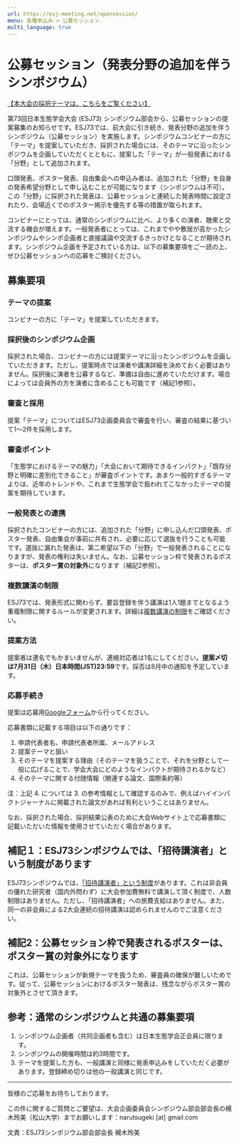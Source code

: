 ```yaml
---
url: https://esj-meeting.net/opensession/
menu: 各種申込み > 公募セッション
multi_language: true
---
```


# 公募セッション（発表分野の追加を伴うシンポジウム）

[【本大会の採択テーマは、こちらをご覧ください】](/sessions#公募セッション)

第73回日本生態学会大会 (ESJ73) シンポジウム部会から、公募セッションの提案募集のお知らせです。ESJ73では、前大会に引き続き、発表分野の追加を伴うシンポジウム（公募セッション）を実施します。シンポジウムコンビナーの方に「テーマ」を提案していただき、採択された場合には、そのテーマに沿ったシンポジウムを企画していただくとともに、提案した「テーマ」が一般発表における「分野」として追加されます。

口頭発表、ポスター発表、自由集会への申込み者は、追加された「分野」を自身の発表希望分野として申し込むことが可能になります（シンポジウムは不可）。この「分野」に採択された発表は、公募セッションと連続した発表時間に設定されたり、会場近くでのポスター掲示を優先する等の措置が取られます。

コンビナーにとっては、通常のシンポジウムに比べ、より多くの演者、聴衆と交流する機会が増えます。一般発表者にとっては、これまでやや敷居が高かったシンポジウムやシンポ企画者と直接議論や交流するきっかけとなることが期待されます。シンポジウム企画を予定されている方は、以下の募集要項をご一読の上、ぜひ公募セッションへの応募をご検討ください。

## 募集要項

### テーマの提案

コンビナーの方に「テーマ」を提案していただきます。

### 採択後のシンポジウム企画

採択された場合、コンビナーの方には提案テーマに沿ったシンポジウムを企画していただきます。ただし、提案時点では演者や講演詳細を決めておく必要はありません。採択後に演者を公募するなど、準備は自由に進めていただけます。場合によっては会員外の方を演者に含めることも可能です（補記1参照）。

### 審査と採用

提案「テーマ」についてはESJ73企画委員会で審査を行い、審査の結果に基づいて1～2件を採用します。

### 審査ポイント

「生態学におけるテーマの魅力」「大会において期待できるインパクト」「既存分野と明確に差別化できること」が審査ポイントです。あまり一般的すぎるテーマよりは、近年のトレンドや、これまで生態学会で扱われてこなかったテーマの提案を期待しています。

### 一般発表との連携

採択されたコンビナーの方には、追加された「分野」に申し込んだ口頭発表、ポスター発表、自由集会が事前に共有され、必要に応じて選抜を行うことも可能です。選抜に漏れた発表は、第二希望以下の「分野」で一般発表されることになりますが、発表の権利は失いません。なお、公募セッション枠で発表されるポスターは、**ポスター賞の対象外**になります（補記2参照）。

### 複数講演の制限

ESJ73では、発表形式に関わらず、要旨登録を伴う講演は1人1題までとなるよう重複制限に関するルールが変更されます。詳細は[複数講演の制限](/registinfo#複数講演の制限)をご確認ください。

### 提案方法

提案者は連名でもかまいませんが、連絡対応者は1名にしてください。**提案〆切は7月31日（木）日本時間(JST)23:59**です。採否は8月中の通知を予定しています。

### 応募手続き

提案は応募用[Googleフォーム](https://forms.gle/qHr7ivZ47VT5F3go8)から行ってください。

応募書類に記載する項目は以下の通りです：

1. 申請代表者名、申請代表者所属、メールアドレス
2. 提案テーマと狙い
3. そのテーマを提案する理由（そのテーマを扱うことで、それを分野として一般に広げることで、学会大会にどのようなインパクトが期待されるかなど）
4. そのテーマに関する付随情報（関連する論文、国際条約等）

注：上記 4. については 3. の参考情報として確認するのみで、例えばハイインパクトジャーナルに掲載された論文があれば有利ということはありません。

なお、採択された場合、採択結果公表のために大会Webサイト上で応募書類に記載いただいた情報を使用させていただく場合があります。

## 補記１：ESJ73シンポジウムでは、「招待講演者」という制度があります

ESJ73シンポジウムでは、[「招待講演者」という制度](/regist_session#シンポジウムの招待講演者制度)があります。これは非会員の優れた研究者（国内外問わず）に大会参加費無料で講演して頂く制度で、人数制限はありません。ただし、「招待講演者」への旅費支給はありません。また、同一の非会員による2大会連続の招待講演は認められませんのでご注意ください。

## 補記2：公募セッション枠で発表されるポスターは、ポスター賞の対象外になります

これは、公募セッションが新規テーマを扱うため、審査員の確保が難しいためです。従って、公募セッションにおけるポスター発表は、残念ながらポスター賞の対象外とさせて頂きます。

## 参考：通常のシンポジウムと共通の募集要項

1. シンポジウム企画者（共同企画者も含む）は日本生態学会正会員に限ります。
2. シンポジウムの開催時間は約3時間です。
3. テーマを提案した方も、一般講演と同様に発表申込みをしていただく必要があります。登録締め切りは他の一般講演と同じです。

***
皆様のご応募をお待ちしております。

この件に関するご質問とご要望は、大会企画委員会シンポジウム部会部会長の槻木玲美（松山大学）までお願いします：narutsugeki \[at\] gmail.com

文責：ESJ73シンポジウム部会部会長 槻木玲美
